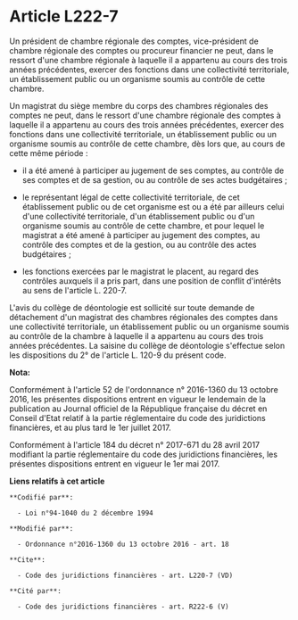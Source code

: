 # Article L222-7

Un président de chambre régionale des comptes, vice-président de chambre régionale des comptes ou procureur financier ne
peut, dans le ressort d'une chambre régionale à laquelle il a appartenu au cours des trois années précédentes, exercer des
fonctions dans une collectivité territoriale, un établissement public ou un organisme soumis au contrôle de cette chambre. 

Un magistrat du siège membre du corps des chambres régionales des comptes ne peut, dans le ressort d'une chambre régionale
des comptes à laquelle il a appartenu au cours des trois années précédentes, exercer des fonctions dans une collectivité
territoriale, un établissement public ou un organisme soumis au contrôle de cette chambre, dès lors que, au cours de cette
même période :

- il a été amené à participer au jugement de ses comptes, au contrôle de ses comptes et de sa gestion, ou au contrôle de ses
actes budgétaires ;

- le représentant légal de cette collectivité territoriale, de cet établissement public ou de cet organisme est ou a été par
ailleurs celui d'une collectivité territoriale, d'un établissement public ou d'un organisme soumis au contrôle de cette
chambre, et pour lequel le magistrat a été amené à participer au jugement des comptes, au contrôle des comptes et de la
gestion, ou au contrôle des actes budgétaires ;

- les fonctions exercées par le magistrat le placent, au regard des contrôles auxquels il a pris part, dans une position de
conflit d'intérêts au sens de l'article L. 220-7. 

L'avis du collège de déontologie est sollicité sur toute demande de détachement d'un magistrat des chambres régionales des
comptes dans une collectivité territoriale, un établissement public ou un organisme soumis au contrôle de la chambre à
laquelle il a appartenu au cours des trois années précédentes. La saisine du collège de déontologie s'effectue selon les
dispositions du 2° de l'article L. 120-9 du présent code.

**Nota:**

Conformément à l'article 52 de l'ordonnance n° 2016-1360 du 13 octobre 2016, les présentes dispositions entrent en vigueur le
lendemain de la publication au Journal officiel de la République française du décret en Conseil d'Etat relatif à la partie
réglementaire du code des juridictions financières, et au plus tard le 1er juillet 2017.

Conformément à l'article 184 du décret n° 2017-671 du 28 avril 2017 modifiant la partie réglementaire du code des
juridictions financières, les présentes dispositions entrent en vigueur le 1er mai 2017.

**Liens relatifs à cet article**

	**Codifié par**:

	  - Loi n°94-1040 du 2 décembre 1994

	**Modifié par**:

	  - Ordonnance n°2016-1360 du 13 octobre 2016 - art. 18

	**Cite**:

	  - Code des juridictions financières - art. L220-7 (VD)

	**Cité par**:

	  - Code des juridictions financières - art. R222-6 (V)
